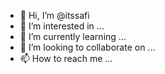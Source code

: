 - 👋 Hi, I’m @itssafi
- 👀 I’m interested in ...
- 🌱 I’m currently learning ...
- 💞️ I’m looking to collaborate on ...
- 📫 How to reach me ...

<!---
itssafi/itssafi is a ✨ special ✨ repository because its `README.md` (this file) appears on your GitHub profile.
You can click the Preview link to take a look at your changes.
--->
